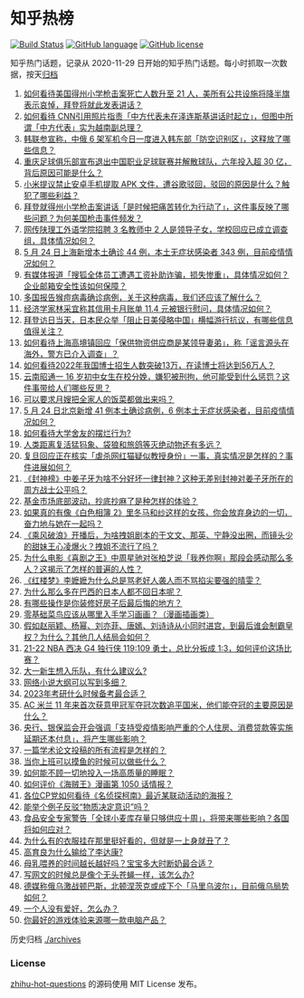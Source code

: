 # 知乎热榜
[![Build Status](https://github.com/ToWeLong/zhihu-hot-questions/workflows/CI/badge.svg)](https://github.com/ToWeLong/zhihu-hot-questions/actions)
[![GitHub language](https://img.shields.io/badge/language-golang-orange.svg)](https://golang.org/)
[![GitHub license](https://img.shields.io/github/license/ToWeLong/zhihu-hot-questions)](https://github.com/ToWeLong/zhihu-hot-questions/blob/main/LICENSE)

知乎热门话题，记录从 2020-11-29 日开始的知乎热门话题。每小时抓取一次数据，按天[归档](./archives)

<!-- BEGIN -->

1. [如何看待美国得州小学枪击案死亡人数升至 21 人，美所有公共设施将降半旗表示哀悼，拜登将就此发表讲话？](https://www.zhihu.com/question/534433215)
1. [如何看待 CNN引用照片指责「中方代表未在泽连斯基讲话时起立」，但图中所谓「中方代表」实为越南副总理？](https://www.zhihu.com/question/534379370)
1. [韩联参宣称，中俄 6 架军机今日一度进入韩东部「防空识别区」，这释放了哪些信息？](https://www.zhihu.com/question/534373364)
1. [重庆足球俱乐部宣布退出中国职业足球联赛并解散球队，六年投入超 30 亿，背后原因可能是什么？](https://www.zhihu.com/question/534284282)
1. [小米提议禁止安卓手机提取 APK 文件，遭谷歌驳回，驳回的原因是什么？触犯了哪些利益？](https://www.zhihu.com/question/534183730)
1. [拜登就得州小学枪击案讲话「是时候把痛苦转化为行动了」，这件事反映了哪些问题？为何美国枪击事件频发？](https://www.zhihu.com/question/534444431)
1. [网传陕理工外语学院招聘 3 名教师中 2 人是领导子女，学校回应已成立调查组，具体情况如何？](https://www.zhihu.com/question/534287156)
1. [5 月 24 日上海新增本土确诊 44 例，本土无症状感染者 343 例，目前疫情情况如何？](https://www.zhihu.com/question/534433455)
1. [有媒体报道「搜狐全体员工遭遇工资补助诈骗，损失惨重」，具体情况如何？企业邮箱安全性该如何保障？](https://www.zhihu.com/question/534464758)
1. [多国报告猴痘病毒确诊病例，关于这种病毒，我们还应该了解什么？](https://www.zhihu.com/question/534291159)
1. [经济学家林采宜称其信用卡月账单 11.4 元被银行慰问，具体情况如何？](https://www.zhihu.com/question/534270281)
1. [拜登访日当天，日本民众举「阻止日美侵略中国」横幅游行抗议，有哪些信息值得关注？](https://www.zhihu.com/question/534301878)
1. [如何看待上海高境镇回应「保供物资供应商是某领导妻弟」，称「谣言源头在海外，警方已介入调查」？](https://www.zhihu.com/question/534319287)
1. [如何看待2022年我国博士招生人数突破13万，在读博士将达到56万人？](https://www.zhihu.com/question/534193191)
1. [云南昭通一 16 岁初中女生在校分娩，嫌犯被刑拘，他可能受到什么惩罚？这件事带给人们哪些反思？](https://www.zhihu.com/question/534439330)
1. [可以要求月嫂把全家人的饭菜都做出来吗？](https://www.zhihu.com/question/522832368)
1. [5 月 24 日北京新增 41 例本土确诊病例，6 例本土无症状感染者，目前疫情情况如何？](https://www.zhihu.com/question/534433560)
1. [如何看待大学舍友的摆烂行为?](https://www.zhihu.com/question/534439078)
1. [人类距离复活猛犸象、袋狼和旅鸽等灭绝动物还有多远？](https://www.zhihu.com/question/532635321)
1. [复旦回应正在核实「虐杀网红猫疑似教授身份」一事，真实情况是怎样的？事件进展如何？](https://www.zhihu.com/question/534326546)
1. [《封神榜》中姜子牙为啥不分好坏一律封神？这种无差别封神对姜子牙所在的周方战士公平吗？](https://www.zhihu.com/question/532777925)
1. [基金市场底部波动，抄底抄麻了是种怎样的体验？](https://www.zhihu.com/question/534331738)
1. [如果真的有像《白色相簿 2》里冬马和纱这样的女孩，你会放弃身边的一切，奋力地与她在一起吗？](https://www.zhihu.com/question/340402333)
1. [《乘风破浪》开播后，为啥拽姐剧本的于文文、那英、宁静没出圈，而镜头少的甜妹王心凌爆火？拽姐不流行了吗？](https://www.zhihu.com/question/534319275)
1. [为什么电影《喜剧之王》中周星驰对张柏芝说「我养你啊」那段会感动那么多人？这揭示了怎样的普遍的人性？](https://www.zhihu.com/question/30481493)
1. [《红楼梦》李嬷嬷为什么总是骂老好人袭人而不骂掐尖要强的晴雯？](https://www.zhihu.com/question/497837858)
1. [为什么那么多在巴西的日本人都不回日本呢？](https://www.zhihu.com/question/24422820)
1. [有哪些操作是你装修好房子后最后悔的地方？](https://www.zhihu.com/question/270275220)
1. [零基础菜鸟应该从哪里入手学习画画？（漫画插画类）](https://www.zhihu.com/question/29607539)
1. [假如赵丽颖、杨幂、刘亦菲、唐嫣、刘诗诗从小同时进宫，到最后谁会制霸皇权？为什么？其他几人结局会如何？](https://www.zhihu.com/question/412581979)
1. [21-22 NBA 西决 G4 独行侠 119:109 勇士，总比分扳成 1:3，如何评价这场比赛？](https://www.zhihu.com/question/534433729)
1. [大一新生想入乐队，有什么建议么?](https://www.zhihu.com/question/524489339)
1. [网络小说大纲可以写到多细？](https://www.zhihu.com/question/313652396)
1. [2023年考研什么时候备考最合适？](https://www.zhihu.com/question/427750492)
1. [AC 米兰 11 年来首次获意甲冠军夺冠次数追平国米，他们能夺冠的主要原因是什么？](https://www.zhihu.com/question/534100083)
1. [央行、银保监会开会强调「支持受疫情影响严重的个人住房、消费贷款等实施延期还本付息」，将产生哪些影响？](https://www.zhihu.com/question/534353771)
1. [一篇学术论文投稿的所有流程是怎样的？](https://www.zhihu.com/question/21532675)
1. [当你上班可以摸鱼的时候可以做些什么？](https://www.zhihu.com/question/365629693)
1. [如何能不顾一切地投入一场高质量的睡眠？](https://www.zhihu.com/question/27428270)
1. [如何评价《海贼王》漫画第 1050 话情报？](https://www.zhihu.com/question/494432065)
1. [各位CP党如何看待《名侦探柯南》最近某联动活动的海报？](https://www.zhihu.com/question/534357503)
1. [能举个例子反驳“物质决定意识”吗？](https://www.zhihu.com/question/519471210)
1. [食品安全专家警告「全球小麦库存量只够供应十周」，将带来哪些影响？各国将如何应对？](https://www.zhihu.com/question/534437906)
1. [为什么有的衣服挂在那里挺好看的，但就是一上身就丑了？](https://www.zhihu.com/question/527482766)
1. [高育良为什么输给了李达康?](https://www.zhihu.com/question/532648795)
1. [母乳喂养的时间越长越好吗？宝宝多大时断奶最合适？](https://www.zhihu.com/question/533420320)
1. [写网文的时候总是像个无头苍蝇一样，该怎么办?](https://www.zhihu.com/question/533947165)
1. [德媒称俄乌激战顿巴斯，北顿涅茨克或成下个「马里乌波尔」，目前俄乌局势如何？](https://www.zhihu.com/question/534009307)
1. [一个人没有爱好，怎么办？](https://www.zhihu.com/question/534269383)
1. [你最好的游戏体验来源哪一款电脑产品？](https://www.zhihu.com/question/534175582)

<!-- END -->

历史归档 [./archives](./archives)


### License
[zhihu-hot-questions](https://github.com/towelong/zhihu-hot-questions) 的源码使用 MIT License 发布。